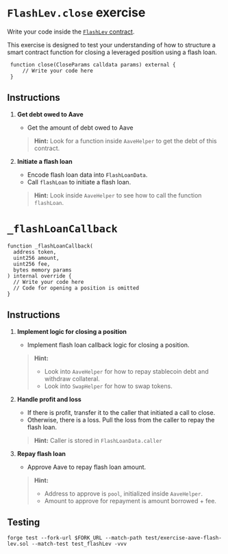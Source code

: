 # `FlashLev.close` exercise

Write your code inside the [`FlashLev` contract](https://github.com/Cyfrin/defi-reth/blob/main/foundry/src/exercises/FlashLev.sol).

This exercise is designed to test your understanding of how to structure a smart contract function for closing a leveraged position using a flash loan.

```solidity
 function close(CloseParams calldata params) external {
     // Write your code here
 }
```

## Instructions

1. **Get debt owed to Aave**

   - Get the amount of debt owed to Aave

   > **Hint:** Look for a function inside `AaveHelper` to get the debt of this contract.

2. **Initiate a flash loan**

   - Encode flash loan data into `FlashLoanData`.
   - Call `flashLoan` to initiate a flash loan.

   > **Hint:** Look inside `AaveHelper` to see how to call the function `flashLoan`.

# `_flashLoanCallback`

```solidity
function _flashLoanCallback(
  address token,
  uint256 amount,
  uint256 fee,
  bytes memory params
) internal override {
  // Write your code here
  // Code for opening a position is omitted
}
```

## Instructions

1. **Implement logic for closing a position**

   - Implement flash loan callback logic for closing a position.

   > **Hint:**
   >
   > - Look into `AaveHelper` for how to repay stablecoin debt and withdraw collateral.
   > - Look into `SwapHelper` for how to swap tokens.

2. **Handle profit and loss**

   - If there is profit, transfer it to the caller that initiated a call to close.
   - Otherwise, there is a loss. Pull the loss from the caller to repay the flash loan.

   > **Hint:** Caller is stored in `FlashLoanData.caller`

3. **Repay flash loan**

   - Approve Aave to repay flash loan amount.

   > **Hint:**
   >
   > - Address to approve is `pool`, initialized inside `AaveHelper`.
   > - Amount to approve for repayment is amount borrowed + fee.

## Testing

```shell
forge test --fork-url $FORK_URL --match-path test/exercise-aave-flash-lev.sol --match-test test_flashLev -vvv
```
